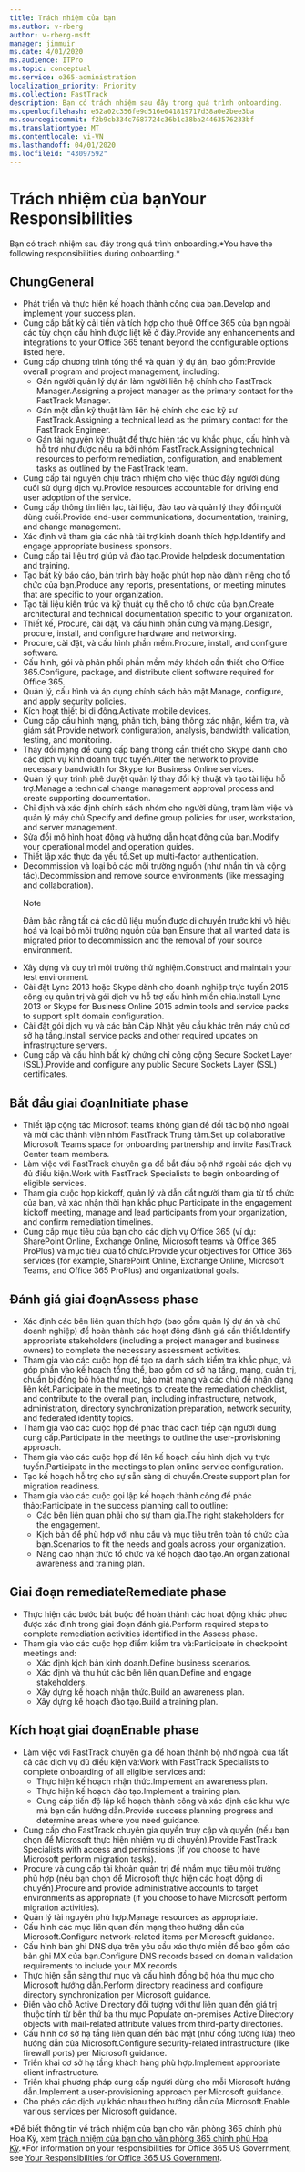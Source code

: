 ```yaml
---
title: Trách nhiệm của bạn
ms.author: v-rberg
author: v-rberg-msft
manager: jimmuir
ms.date: 4/01/2020
ms.audience: ITPro
ms.topic: conceptual
ms.service: o365-administration
localization_priority: Priority
ms.collection: FastTrack
description: Bạn có trách nhiệm sau đây trong quá trình onboarding.
ms.openlocfilehash: e52a02c356fe9d516e041819717d38a0e2bee3ba
ms.sourcegitcommit: f2b9cb334c7687724c36b1c38ba24463576233bf
ms.translationtype: MT
ms.contentlocale: vi-VN
ms.lasthandoff: 04/01/2020
ms.locfileid: "43097592"
---
```

# <a name="your-responsibilities"></a><span data-ttu-id="a5f9a-103">Trách nhiệm của bạn</span><span class="sxs-lookup"><span data-stu-id="a5f9a-103">Your Responsibilities</span></span>

<span data-ttu-id="a5f9a-104">Bạn có trách nhiệm sau đây trong quá trình onboarding.\*</span><span class="sxs-lookup"><span data-stu-id="a5f9a-104">You have the following responsibilities during onboarding.\*</span></span>
  
## <a name="general"></a><span data-ttu-id="a5f9a-105">Chung</span><span class="sxs-lookup"><span data-stu-id="a5f9a-105">General</span></span>

- <span data-ttu-id="a5f9a-106">Phát triển và thực hiện kế hoạch thành công của bạn.</span><span class="sxs-lookup"><span data-stu-id="a5f9a-106">Develop and implement your success plan.</span></span>
- <span data-ttu-id="a5f9a-107">Cung cấp bất kỳ cải tiến và tích hợp cho thuê Office 365 của bạn ngoài các tùy chọn cấu hình được liệt kê ở đây.</span><span class="sxs-lookup"><span data-stu-id="a5f9a-107">Provide any enhancements and integrations to your Office 365 tenant beyond the configurable options listed here.</span></span>  
- <span data-ttu-id="a5f9a-108">Cung cấp chương trình tổng thể và quản lý dự án, bao gồm:</span><span class="sxs-lookup"><span data-stu-id="a5f9a-108">Provide overall program and project management, including:</span></span> 
  - <span data-ttu-id="a5f9a-109">Gán người quản lý dự án làm người liên hệ chính cho FastTrack Manager.</span><span class="sxs-lookup"><span data-stu-id="a5f9a-109">Assigning a project manager as the primary contact for the FastTrack Manager.</span></span>
  - <span data-ttu-id="a5f9a-110">Gán một dẫn kỹ thuật làm liên hệ chính cho các kỹ sư FastTrack.</span><span class="sxs-lookup"><span data-stu-id="a5f9a-110">Assigning a technical lead as the primary contact for the FastTrack Engineer.</span></span>
  - <span data-ttu-id="a5f9a-111">Gán tài nguyên kỹ thuật để thực hiện tác vụ khắc phục, cấu hình và hỗ trợ như được nêu ra bởi nhóm FastTrack.</span><span class="sxs-lookup"><span data-stu-id="a5f9a-111">Assigning technical resources to perform remediation, configuration, and enablement tasks as outlined by the FastTrack team.</span></span> 
- <span data-ttu-id="a5f9a-112">Cung cấp tài nguyên chịu trách nhiệm cho việc thúc đẩy người dùng cuối sử dụng dịch vụ.</span><span class="sxs-lookup"><span data-stu-id="a5f9a-112">Provide resources accountable for driving end user adoption of the service.</span></span> 
- <span data-ttu-id="a5f9a-113">Cung cấp thông tin liên lạc, tài liệu, đào tạo và quản lý thay đổi người dùng cuối.</span><span class="sxs-lookup"><span data-stu-id="a5f9a-113">Provide end-user communications, documentation, training, and change management.</span></span>
- <span data-ttu-id="a5f9a-114">Xác định và tham gia các nhà tài trợ kinh doanh thích hợp.</span><span class="sxs-lookup"><span data-stu-id="a5f9a-114">Identify and engage appropriate business sponsors.</span></span>  
- <span data-ttu-id="a5f9a-115">Cung cấp tài liệu trợ giúp và đào tạo.</span><span class="sxs-lookup"><span data-stu-id="a5f9a-115">Provide helpdesk documentation and training.</span></span>  
- <span data-ttu-id="a5f9a-116">Tạo bất kỳ báo cáo, bản trình bày hoặc phút họp nào dành riêng cho tổ chức của bạn.</span><span class="sxs-lookup"><span data-stu-id="a5f9a-116">Produce any reports, presentations, or meeting minutes that are specific to your organization.</span></span> 
- <span data-ttu-id="a5f9a-117">Tạo tài liệu kiến trúc và kỹ thuật cụ thể cho tổ chức của bạn.</span><span class="sxs-lookup"><span data-stu-id="a5f9a-117">Create architectural and technical documentation specific to your organization.</span></span>   
- <span data-ttu-id="a5f9a-118">Thiết kế, Procure, cài đặt, và cấu hình phần cứng và mạng.</span><span class="sxs-lookup"><span data-stu-id="a5f9a-118">Design, procure, install, and configure hardware and networking.</span></span>   
- <span data-ttu-id="a5f9a-119">Procure, cài đặt, và cấu hình phần mềm.</span><span class="sxs-lookup"><span data-stu-id="a5f9a-119">Procure, install, and configure software.</span></span>  
- <span data-ttu-id="a5f9a-120">Cấu hình, gói và phân phối phần mềm máy khách cần thiết cho Office 365.</span><span class="sxs-lookup"><span data-stu-id="a5f9a-120">Configure, package, and distribute client software required for Office 365.</span></span>  
- <span data-ttu-id="a5f9a-121">Quản lý, cấu hình và áp dụng chính sách bảo mật.</span><span class="sxs-lookup"><span data-stu-id="a5f9a-121">Manage, configure, and apply security policies.</span></span>
- <span data-ttu-id="a5f9a-122">Kích hoạt thiết bị di động.</span><span class="sxs-lookup"><span data-stu-id="a5f9a-122">Activate mobile devices.</span></span>
- <span data-ttu-id="a5f9a-123">Cung cấp cấu hình mạng, phân tích, băng thông xác nhận, kiểm tra, và giám sát.</span><span class="sxs-lookup"><span data-stu-id="a5f9a-123">Provide network configuration, analysis, bandwidth validation, testing, and monitoring.</span></span> 
- <span data-ttu-id="a5f9a-124">Thay đổi mạng để cung cấp băng thông cần thiết cho Skype dành cho các dịch vụ kinh doanh trực tuyến.</span><span class="sxs-lookup"><span data-stu-id="a5f9a-124">Alter the network to provide necessary bandwidth for Skype for Business Online services.</span></span> 
- <span data-ttu-id="a5f9a-125">Quản lý quy trình phê duyệt quản lý thay đổi kỹ thuật và tạo tài liệu hỗ trợ.</span><span class="sxs-lookup"><span data-stu-id="a5f9a-125">Manage a technical change management approval process and create supporting documentation.</span></span>  
- <span data-ttu-id="a5f9a-126">Chỉ định và xác định chính sách nhóm cho người dùng, trạm làm việc và quản lý máy chủ.</span><span class="sxs-lookup"><span data-stu-id="a5f9a-126">Specify and define group policies for user, workstation, and server management.</span></span> 
- <span data-ttu-id="a5f9a-127">Sửa đổi mô hình hoạt động và hướng dẫn hoạt động của bạn.</span><span class="sxs-lookup"><span data-stu-id="a5f9a-127">Modify your operational model and operation guides.</span></span> 
- <span data-ttu-id="a5f9a-128">Thiết lập xác thực đa yếu tố.</span><span class="sxs-lookup"><span data-stu-id="a5f9a-128">Set up multi-factor authentication.</span></span>  
- <span data-ttu-id="a5f9a-129">Decommission và loại bỏ các môi trường nguồn (như nhắn tin và cộng tác).</span><span class="sxs-lookup"><span data-stu-id="a5f9a-129">Decommission and remove source environments (like messaging and collaboration).</span></span> 
    > [!NOTE]
    > <span data-ttu-id="a5f9a-130">Đảm bảo rằng tất cả các dữ liệu muốn được di chuyển trước khi vô hiệu hoá và loại bỏ môi trường nguồn của bạn.</span><span class="sxs-lookup"><span data-stu-id="a5f9a-130">Ensure that all wanted data is migrated prior to decommission and the removal of your source environment.</span></span> 
- <span data-ttu-id="a5f9a-131">Xây dựng và duy trì môi trường thử nghiệm.</span><span class="sxs-lookup"><span data-stu-id="a5f9a-131">Construct and maintain your test environment.</span></span>  
- <span data-ttu-id="a5f9a-132">Cài đặt Lync 2013 hoặc Skype dành cho doanh nghiệp trực tuyến 2015 công cụ quản trị và gói dịch vụ hỗ trợ cấu hình miền chia.</span><span class="sxs-lookup"><span data-stu-id="a5f9a-132">Install Lync 2013 or Skype for Business Online 2015 admin tools and service packs to support split domain configuration.</span></span>
- <span data-ttu-id="a5f9a-133">Cài đặt gói dịch vụ và các bản Cập Nhật yêu cầu khác trên máy chủ cơ sở hạ tầng.</span><span class="sxs-lookup"><span data-stu-id="a5f9a-133">Install service packs and other required updates on infrastructure servers.</span></span> 
- <span data-ttu-id="a5f9a-134">Cung cấp và cấu hình bất kỳ chứng chỉ công cộng Secure Socket Layer (SSL).</span><span class="sxs-lookup"><span data-stu-id="a5f9a-134">Provide and configure any public Secure Sockets Layer (SSL) certificates.</span></span> 
    
## <a name="initiate-phase"></a><span data-ttu-id="a5f9a-135">Bắt đầu giai đoạn</span><span class="sxs-lookup"><span data-stu-id="a5f9a-135">Initiate phase</span></span>

- <span data-ttu-id="a5f9a-136">Thiết lập cộng tác Microsoft teams không gian để đối tác bộ nhớ ngoài và mời các thành viên nhóm FastTrack Trung tâm.</span><span class="sxs-lookup"><span data-stu-id="a5f9a-136">Set up collaborative Microsoft Teams space for onboarding partnership and invite FastTrack Center team members.</span></span>   
- <span data-ttu-id="a5f9a-137">Làm việc với FastTrack chuyên gia để bắt đầu bộ nhớ ngoài các dịch vụ đủ điều kiện.</span><span class="sxs-lookup"><span data-stu-id="a5f9a-137">Work with FastTrack Specialists to begin onboarding of eligible services.</span></span>    
- <span data-ttu-id="a5f9a-138">Tham gia cuộc họp kickoff, quản lý và dẫn dắt người tham gia từ tổ chức của bạn, và xác nhận thời hạn khắc phục.</span><span class="sxs-lookup"><span data-stu-id="a5f9a-138">Participate in the engagement kickoff meeting, manage and lead participants from your organization, and confirm remediation timelines.</span></span>   
- <span data-ttu-id="a5f9a-139">Cung cấp mục tiêu của bạn cho các dịch vụ Office 365 (ví dụ: SharePoint Online, Exchange Online, Microsoft teams và Office 365 ProPlus) và mục tiêu của tổ chức.</span><span class="sxs-lookup"><span data-stu-id="a5f9a-139">Provide your objectives for Office 365 services (for example, SharePoint Online, Exchange Online, Microsoft Teams, and Office 365 ProPlus) and organizational goals.</span></span>
    
## <a name="assess-phase"></a><span data-ttu-id="a5f9a-140">Đánh giá giai đoạn</span><span class="sxs-lookup"><span data-stu-id="a5f9a-140">Assess phase</span></span>

- <span data-ttu-id="a5f9a-141">Xác định các bên liên quan thích hợp (bao gồm quản lý dự án và chủ doanh nghiệp) để hoàn thành các hoạt động đánh giá cần thiết.</span><span class="sxs-lookup"><span data-stu-id="a5f9a-141">Identify appropriate stakeholders (including a project manager and business owners) to complete the necessary assessment activities.</span></span>    
- <span data-ttu-id="a5f9a-142">Tham gia vào các cuộc họp để tạo ra danh sách kiểm tra khắc phục, và góp phần vào kế hoạch tổng thể, bao gồm cơ sở hạ tầng, mạng, quản trị, chuẩn bị đồng bộ hóa thư mục, bảo mật mạng và các chủ đề nhận dạng liên kết.</span><span class="sxs-lookup"><span data-stu-id="a5f9a-142">Participate in the meetings to create the remediation checklist, and contribute to the overall plan, including infrastructure, network, administration, directory synchronization preparation, network security, and federated identity topics.</span></span>   
- <span data-ttu-id="a5f9a-143">Tham gia vào các cuộc họp để phác thảo cách tiếp cận người dùng cung cấp.</span><span class="sxs-lookup"><span data-stu-id="a5f9a-143">Participate in the meetings to outline the user-provisioning approach.</span></span>  
- <span data-ttu-id="a5f9a-144">Tham gia vào các cuộc họp để lên kế hoạch cấu hình dịch vụ trực tuyến.</span><span class="sxs-lookup"><span data-stu-id="a5f9a-144">Participate in the meetings to plan online service configuration.</span></span>    
- <span data-ttu-id="a5f9a-145">Tạo kế hoạch hỗ trợ cho sự sẵn sàng di chuyển.</span><span class="sxs-lookup"><span data-stu-id="a5f9a-145">Create support plan for migration readiness.</span></span> 
- <span data-ttu-id="a5f9a-146">Tham gia vào các cuộc gọi lập kế hoạch thành công để phác thảo:</span><span class="sxs-lookup"><span data-stu-id="a5f9a-146">Participate in the success planning call to outline:</span></span>   
  - <span data-ttu-id="a5f9a-147">Các bên liên quan phải cho sự tham gia.</span><span class="sxs-lookup"><span data-stu-id="a5f9a-147">The right stakeholders for the engagement.</span></span>  
  - <span data-ttu-id="a5f9a-148">Kịch bản để phù hợp với nhu cầu và mục tiêu trên toàn tổ chức của bạn.</span><span class="sxs-lookup"><span data-stu-id="a5f9a-148">Scenarios to fit the needs and goals across your organization.</span></span>
  - <span data-ttu-id="a5f9a-149">Nâng cao nhận thức tổ chức và kế hoạch đào tạo.</span><span class="sxs-lookup"><span data-stu-id="a5f9a-149">An organizational awareness and training plan.</span></span>
    
## <a name="remediate-phase"></a><span data-ttu-id="a5f9a-150">Giai đoạn remediate</span><span class="sxs-lookup"><span data-stu-id="a5f9a-150">Remediate phase</span></span>

- <span data-ttu-id="a5f9a-151">Thực hiện các bước bắt buộc để hoàn thành các hoạt động khắc phục được xác định trong giai đoạn đánh giá.</span><span class="sxs-lookup"><span data-stu-id="a5f9a-151">Perform required steps to complete remediation activities identified in the Assess phase.</span></span> 
- <span data-ttu-id="a5f9a-152">Tham gia vào các cuộc họp điểm kiểm tra và:</span><span class="sxs-lookup"><span data-stu-id="a5f9a-152">Participate in checkpoint meetings and:</span></span> 
  - <span data-ttu-id="a5f9a-153">Xác định kịch bản kinh doanh.</span><span class="sxs-lookup"><span data-stu-id="a5f9a-153">Define business scenarios.</span></span>   
  - <span data-ttu-id="a5f9a-154">Xác định và thu hút các bên liên quan.</span><span class="sxs-lookup"><span data-stu-id="a5f9a-154">Define and engage stakeholders.</span></span>
  - <span data-ttu-id="a5f9a-155">Xây dựng kế hoạch nhận thức.</span><span class="sxs-lookup"><span data-stu-id="a5f9a-155">Build an awareness plan.</span></span> 
  - <span data-ttu-id="a5f9a-156">Xây dựng kế hoạch đào tạo.</span><span class="sxs-lookup"><span data-stu-id="a5f9a-156">Build a training plan.</span></span>
    
## <a name="enable-phase"></a><span data-ttu-id="a5f9a-157">Kích hoạt giai đoạn</span><span class="sxs-lookup"><span data-stu-id="a5f9a-157">Enable phase</span></span>

- <span data-ttu-id="a5f9a-158">Làm việc với FastTrack chuyên gia để hoàn thành bộ nhớ ngoài của tất cả các dịch vụ đủ điều kiện và:</span><span class="sxs-lookup"><span data-stu-id="a5f9a-158">Work with FastTrack Specialists to complete onboarding of all eligible services and:</span></span>  
  - <span data-ttu-id="a5f9a-159">Thực hiện kế hoạch nhận thức.</span><span class="sxs-lookup"><span data-stu-id="a5f9a-159">Implement an awareness plan.</span></span>  
  - <span data-ttu-id="a5f9a-160">Thực hiện kế hoạch đào tạo.</span><span class="sxs-lookup"><span data-stu-id="a5f9a-160">Implement a training plan.</span></span> 
  - <span data-ttu-id="a5f9a-161">Cung cấp tiến độ lập kế hoạch thành công và xác định các khu vực mà bạn cần hướng dẫn.</span><span class="sxs-lookup"><span data-stu-id="a5f9a-161">Provide success planning progress and determine areas where you need guidance.</span></span>
- <span data-ttu-id="a5f9a-162">Cung cấp cho FastTrack chuyên gia quyền truy cập và quyền (nếu bạn chọn để Microsoft thực hiện nhiệm vụ di chuyển).</span><span class="sxs-lookup"><span data-stu-id="a5f9a-162">Provide FastTrack Specialists with access and permissions (if you choose to have Microsoft perform migration tasks).</span></span>  
- <span data-ttu-id="a5f9a-163">Procure và cung cấp tài khoản quản trị để nhắm mục tiêu môi trường phù hợp (nếu bạn chọn để Microsoft thực hiện các hoạt động di chuyển).</span><span class="sxs-lookup"><span data-stu-id="a5f9a-163">Procure and provide administrative accounts to target environments as appropriate (if you choose to have Microsoft perform migration activities).</span></span>   
- <span data-ttu-id="a5f9a-164">Quản lý tài nguyên phù hợp.</span><span class="sxs-lookup"><span data-stu-id="a5f9a-164">Manage resources as appropriate.</span></span>   
- <span data-ttu-id="a5f9a-165">Cấu hình các mục liên quan đến mạng theo hướng dẫn của Microsoft.</span><span class="sxs-lookup"><span data-stu-id="a5f9a-165">Configure network-related items per Microsoft guidance.</span></span>  
- <span data-ttu-id="a5f9a-166">Cấu hình bản ghi DNS dựa trên yêu cầu xác thực miền để bao gồm các bản ghi MX của bạn.</span><span class="sxs-lookup"><span data-stu-id="a5f9a-166">Configure DNS records based on domain validation requirements to include your MX records.</span></span>   
- <span data-ttu-id="a5f9a-167">Thực hiện sẵn sàng thư mục và cấu hình đồng bộ hóa thư mục cho Microsoft hướng dẫn.</span><span class="sxs-lookup"><span data-stu-id="a5f9a-167">Perform directory readiness and configure directory synchronization per Microsoft guidance.</span></span>
- <span data-ttu-id="a5f9a-168">Điền vào chỗ Active Directory đối tượng với thư liên quan đến giá trị thuộc tính từ bên thứ ba thư mục.</span><span class="sxs-lookup"><span data-stu-id="a5f9a-168">Populate on-premises Active Directory objects with mail-related attribute values from third-party directories.</span></span>   
- <span data-ttu-id="a5f9a-169">Cấu hình cơ sở hạ tầng liên quan đến bảo mật (như cổng tường lửa) theo hướng dẫn của Microsoft.</span><span class="sxs-lookup"><span data-stu-id="a5f9a-169">Configure security-related infrastructure (like firewall ports) per Microsoft guidance.</span></span>
- <span data-ttu-id="a5f9a-170">Triển khai cơ sở hạ tầng khách hàng phù hợp.</span><span class="sxs-lookup"><span data-stu-id="a5f9a-170">Implement appropriate client infrastructure.</span></span>  
- <span data-ttu-id="a5f9a-171">Triển khai phương pháp cung cấp người dùng cho mỗi Microsoft hướng dẫn.</span><span class="sxs-lookup"><span data-stu-id="a5f9a-171">Implement a user-provisioning approach per Microsoft guidance.</span></span>  
- <span data-ttu-id="a5f9a-172">Cho phép các dịch vụ khác nhau theo hướng dẫn của Microsoft.</span><span class="sxs-lookup"><span data-stu-id="a5f9a-172">Enable various services per Microsoft guidance.</span></span>  
    
<span data-ttu-id="a5f9a-173">\*Để biết thông tin về trách nhiệm của bạn cho văn phòng 365 chính phủ Hoa Kỳ, xem [trách nhiệm của bạn cho văn phòng 365 chính phủ Hoa Kỳ](US-Gov-appendix-your-responsibilities.md).</span><span class="sxs-lookup"><span data-stu-id="a5f9a-173">\*For information on your responsibilities for Office 365 US Government, see [Your Responsibilities for Office 365 US Government](US-Gov-appendix-your-responsibilities.md).</span></span>
  